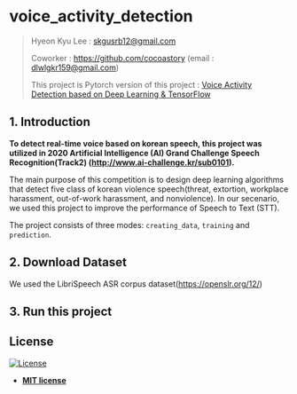 # voice_activity_detection
>Hyeon Kyu Lee : skgusrb12@gmail.com
>
>Coworker : https://github.com/cocoastory (email : dlwlgkr159@gmail.com)
>
>This project is Pytorch version of this project : [Voice Activity Detection based on Deep Learning & TensorFlow](https://github.com/filippogiruzzi/voice_activity_detection)

## 1. Introduction

**To detect real-time voice based on korean speech, this project was utilized in 2020 Artificial Intelligence (AI) Grand Challenge Speech Recognition(Track2) (http://www.ai-challenge.kr/sub0101).**

The main purpose of this competition is to design deep learning algorithms that detect five class of korean violence speech(threat, extortion, workplace harassment, out-of-work harassment, and nonviolence). 
In our secenario, we used this project to improve the performance of Speech to Text (STT). 

The project consists of three modes: `creating_data`, `training` and `prediction`.

## 2. Download Dataset

We used the LibriSpeech ASR corpus dataset(https://openslr.org/12/)

## 3. Run this project


## License

[![License](http://img.shields.io/:license-mit-blue.svg?style=flat-square)](http://badges.mit-license.org)

- **[MIT license](http://opensource.org/licenses/mit-license.php)**
